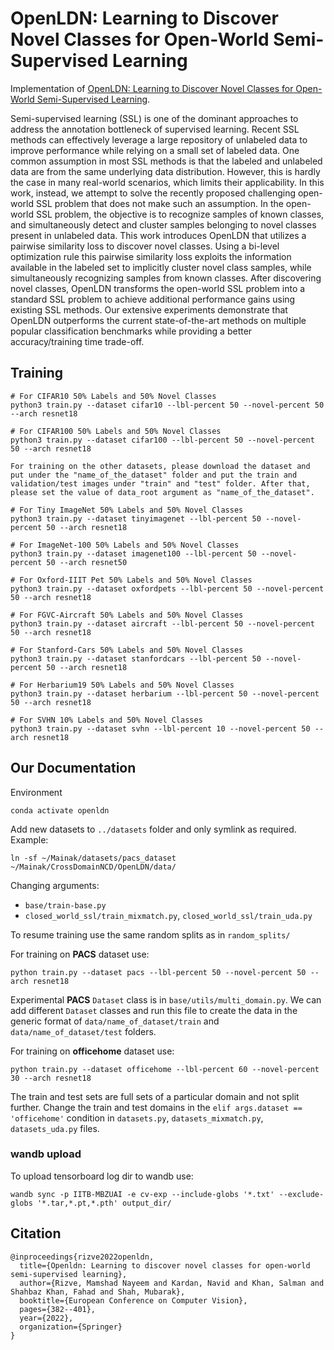 # OpenLDN: Learning to Discover Novel Classes for Open-World Semi-Supervised Learning

Implementation of [OpenLDN: Learning to Discover Novel Classes for Open-World Semi-Supervised Learning](https://arxiv.org/abs/2207.02261).

Semi-supervised learning (SSL) is one of the dominant approaches to address the annotation bottleneck of supervised learning. Recent SSL methods can effectively leverage a large repository of unlabeled data to improve performance while relying on a small set of labeled data. One common assumption in most SSL methods is that the labeled and unlabeled data are from the same underlying data distribution. However, this is hardly the case in many real-world scenarios, which limits their applicability. In this work, instead, we attempt to solve the recently proposed challenging open-world SSL problem that does not make such an assumption. In the open-world SSL problem, the objective is to recognize samples of known classes, and simultaneously detect and cluster samples belonging to novel classes present in unlabeled data. This work introduces OpenLDN that utilizes a pairwise similarity loss to discover novel classes. Using a bi-level optimization rule this pairwise similarity loss exploits the information available in the labeled set to implicitly cluster novel class samples, while simultaneously recognizing samples from known classes. After discovering novel classes, OpenLDN transforms the open-world SSL problem into a standard SSL problem to achieve additional performance gains using existing SSL methods. Our extensive experiments demonstrate that OpenLDN outperforms the current state-of-the-art methods on multiple popular classification benchmarks while providing a better accuracy/training time trade-off.


## Training
```shell
# For CIFAR10 50% Labels and 50% Novel Classes 
python3 train.py --dataset cifar10 --lbl-percent 50 --novel-percent 50 --arch resnet18

# For CIFAR100 50% Labels and 50% Novel Classes 
python3 train.py --dataset cifar100 --lbl-percent 50 --novel-percent 50 --arch resnet18

For training on the other datasets, please download the dataset and put under the "name_of_the_dataset" folder and put the train and validation/test images under "train" and "test" folder. After that, please set the value of data_root argument as "name_of_the_dataset".

# For Tiny ImageNet 50% Labels and 50% Novel Classes
python3 train.py --dataset tinyimagenet --lbl-percent 50 --novel-percent 50 --arch resnet18

# For ImageNet-100 50% Labels and 50% Novel Classes
python3 train.py --dataset imagenet100 --lbl-percent 50 --novel-percent 50 --arch resnet50

# For Oxford-IIIT Pet 50% Labels and 50% Novel Classes
python3 train.py --dataset oxfordpets --lbl-percent 50 --novel-percent 50 --arch resnet18

# For FGVC-Aircraft 50% Labels and 50% Novel Classes
python3 train.py --dataset aircraft --lbl-percent 50 --novel-percent 50 --arch resnet18

# For Stanford-Cars 50% Labels and 50% Novel Classes
python3 train.py --dataset stanfordcars --lbl-percent 50 --novel-percent 50 --arch resnet18

# For Herbarium19 50% Labels and 50% Novel Classes
python3 train.py --dataset herbarium --lbl-percent 50 --novel-percent 50 --arch resnet18

# For SVHN 10% Labels and 50% Novel Classes
python3 train.py --dataset svhn --lbl-percent 10 --novel-percent 50 --arch resnet18
```

## Our Documentation

Environment
```shell
conda activate openldn
```

Add new datasets to `../datasets` folder and only symlink as required. Example:
```shell
ln -sf ~/Mainak/datasets/pacs_dataset ~/Mainak/CrossDomainNCD/OpenLDN/data/
```

Changing arguments:  
- `base/train-base.py`
- `closed_world_ssl/train_mixmatch.py`, `closed_world_ssl/train_uda.py`

To resume training use the same random splits as in `random_splits/`

For training on **PACS** dataset use:
```shell
python train.py --dataset pacs --lbl-percent 50 --novel-percent 50 --arch resnet18
```

Experimental **PACS** `Dataset` class is in `base/utils/multi_domain.py`. We can add different `Dataset` classes and run this file to create the data in the generic format of `data/name_of_dataset/train` and `data/name_of_dataset/test` folders.

For training on **officehome** dataset use:
```shell
python train.py --dataset officehome --lbl-percent 60 --novel-percent 30 --arch resnet18
```
The train and test sets are full sets of a particular domain and not split further. Change the train and test domains in the `elif args.dataset == 'officehome'` condition in `datasets.py`, `datasets_mixmatch.py`, `datasets_uda.py` files.

### wandb upload

To upload tensorboard log dir to wandb use:
```shell
wandb sync -p IITB-MBZUAI -e cv-exp --include-globs '*.txt' --exclude-globs '*.tar,*.pt,*.pth' output_dir/
```


## Citation
```
@inproceedings{rizve2022openldn,
  title={Openldn: Learning to discover novel classes for open-world semi-supervised learning},
  author={Rizve, Mamshad Nayeem and Kardan, Navid and Khan, Salman and Shahbaz Khan, Fahad and Shah, Mubarak},
  booktitle={European Conference on Computer Vision},
  pages={382--401},
  year={2022},
  organization={Springer}
}
```
